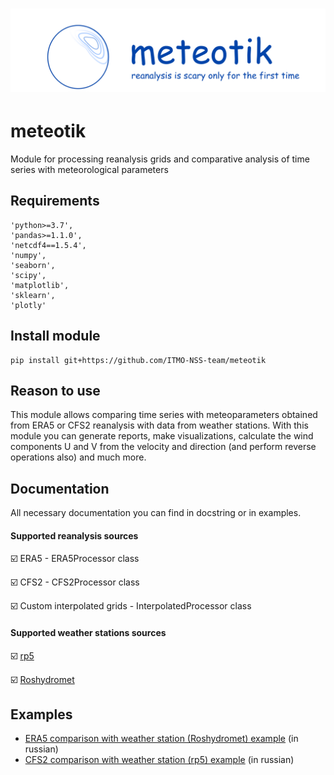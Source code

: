 # ![meteotik_logo.png](https://raw.githubusercontent.com/ITMO-NSS-team/meteotik/main/media/meteotik_logo.png)

# meteotik
Module for processing reanalysis grids and comparative analysis of 
time series with meteorological parameters

## Requirements
    'python>=3.7',
    'pandas>=1.1.0',
    'netcdf4==1.5.4',
    'numpy',
    'seaborn',
    'scipy',
    'matplotlib',
    'sklearn',
    'plotly'

## Install module
    pip install git+https://github.com/ITMO-NSS-team/meteotik

## Reason to use
This module allows comparing time series with meteoparameters obtained from ERA5 or 
CFS2 reanalysis with data from weather stations. With this module you can generate 
reports, make visualizations, calculate the wind components U and V from the velocity
 and direction (and perform reverse operations also) and much more.

## Documentation
All necessary documentation you can find in docstring or in examples.

#### Supported reanalysis sources

☑️ ERA5 - ERA5Processor class

☑️ CFS2 - CFS2Processor class

☑️ Custom interpolated grids - InterpolatedProcessor class  

#### Supported weather stations sources

☑️ [rp5](https://rp5.ru/%D0%9F%D0%BE%D0%B3%D0%BE%D0%B4%D0%B0_%D0%B2_%D0%BC%D0%B8%D1%80%D0%B5)

☑️ [Roshydromet](http://meteo.ru/data/163-basic-parameters)

## Examples 
* [ERA5 comparison with weather station (Roshydromet) example](https://github.com/ITMO-NSS-team/meteotik/blob/main/examples/ERA5_example.ipynb) 
(in russian)
* [CFS2 comparison with weather station (rp5) example](https://github.com/ITMO-NSS-team/meteotik/blob/main/examples/CFS2_example.ipynb) 
(in russian)